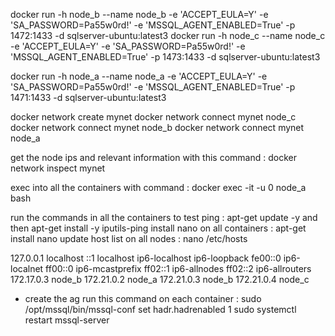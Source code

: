 docker run -h node_b --name node_b -e 'ACCEPT_EULA=Y' -e 'SA_PASSWORD=Pa55w0rd!' -e 'MSSQL_AGENT_ENABLED=True' -p 
1472:1433 -d sqlserver-ubuntu:latest3
docker run -h node_c --name node_c -e 'ACCEPT_EULA=Y' -e 'SA_PASSWORD=Pa55w0rd!' -e 'MSSQL_AGENT_ENABLED=True' -p 1473:1433 -d sqlserver-ubuntu:latest3

docker run -h node_a --name node_a -e 'ACCEPT_EULA=Y' -e 'SA_PASSWORD=Pa55w0rd!' -e 'MSSQL_AGENT_ENABLED=True' -p 1471:1433 -d sqlserver-ubuntu:latest3


docker network create mynet
docker network connect mynet node_c 
docker network connect mynet node_b 
docker network connect mynet node_a



get the node ips and relevant information with this command : docker network inspect mynet

exec into all the containers with command : 
docker exec -it -u 0 node_a bash

run the commands in all the containers to test ping : apt-get update -y  and then apt-get install -y iputils-ping
install nano on all containers : apt-get install nano
update host list on all nodes : 
nano /etc/hosts

127.0.0.1       localhost ::1     localhost ip6-localhost ip6-loopback fe00::0 ip6-localnet ff00::0 ip6-mcastprefix ff02::1 ip6-allnodes ff02::2 ip6-allrouters 
172.17.0.3      node_b 
172.21.0.2      node_a 
172.21.0.3      node_b 
172.21.0.4      node_c

- create the ag
run this command on each container : sudo /opt/mssql/bin/mssql-conf set hadr.hadrenabled 1
sudo systemctl restart mssql-server